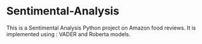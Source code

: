 # Sentimental-Analysis
This is a Sentimental Analysis Python project on Amazon food reviews. It is implemented using : VADER and Roberta models.  
